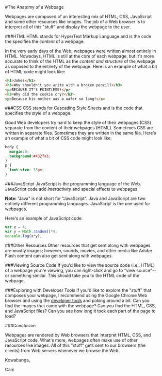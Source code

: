 #The Anatomy of a Webpage

Webpages are composed of an interesting mix of HTML, CSS, JavaScript and some other resources like images. The job of a Web browser is to interpret all of this "stuff" and display the webpage to the user.

###HTML
HTML stands for HyperText Markup Language and is the code the specifies the *content* of a webpage.

In the very early days of the Web, webpages were written almost entirely in HTML. Nowadays, HTML is still at the core of each webpage, but it's more accurate to think of the HTML as the *content and structure* of the webpage as opposed to the entirety of the webpage. Here is an example of what a bit of HTML code might look like:

```html
<h1>Jokes</h1>
<h3>Why shouldn't you write with a broken pencil?</h3>
<p>BECAUSE IT'S POINTLESS!</p>
<h3>Why did the cookie cry?</h3>
<p>Because his mother was a wafer so long!</p>
```

###CSS
CSS stands for Cascading Style Sheets and is the code that specifies the *style* of a webpage.

Good Web developers try hard to keep the style of their webpages (CSS) separate from the content of their webpages (HTML). Sometimes CSS are written in separate files. Sometimes they are written in the same file. Here's an example of what a bit of CSS code might look like:

```css
body {
  margin:0;
  background:#432fa3;
}
p {
  font-size: 33px;
}
```

###JavaScript
JavaScript is the programming language of the Web. JavaScript code add *interactivity* and special effects to webpages.

**Note:** "Java" is not short for "JavaScript". Java and JavaScript are two entirely different programming languages. JavaScript is the one used for webpages.

Here's an example of JavaScript code:

```javascript
var x = 4;
var y = Math.random()*4;
console.log(x*y);
```

###Other Resources
Other resources that get sent along with webpages are mostly images; however, sounds, movies, and other media like Adobe Flash content can also get sent along with webpages.

###Viewing Source Code
If you'd like to view the source code (i.e., HTML) of a webpage you're viewing, you can right-click and go to "view source"--or something similar. This should take you to the HTML code of the webpage.

###Exploring with Developer Tools
If you'd like to explore the "stuff" that composes your webpage, I recommend using the Google Chrome Web browser and using the [developer tools](https://developers.google.com/chrome-developer-tools/docs/overview) and poking around a bit. Can you find the images that came with the webpage? Can you find the HTML, CSS, and JavaScript files? Can you see how long it took each part of the page to load?

###Conclusion

Webpages are rendered by Web browsers that interpret HTML, CSS, and JavaScript code. What's more, webpages often make use of other resources like images. All of this "stuff" gets sent to our browsers (the clients) from Web servers whenever we browse the Web.

Kowabunga,

Cam
